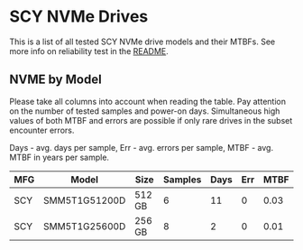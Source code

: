 SCY NVMe Drives
===============

This is a list of all tested SCY NVMe drive models and their MTBFs. See more
info on reliability test in the [README](https://github.com/linuxhw/SMART).

NVME by Model
------------

Please take all columns into account when reading the table. Pay attention on the
number of tested samples and power-on days. Simultaneous high values of both MTBF
and errors are possible if only rare drives in the subset encounter errors.

Days - avg. days per sample,
Err  - avg. errors per sample,
MTBF - avg. MTBF in years per sample.

| MFG       | Model              | Size   | Samples | Days  | Err   | MTBF |
|-----------|--------------------|--------|---------|-------|-------|------|
| SCY       | SMM5T1G51200D      | 512 GB | 6       | 11    | 0     | 0.03   |
| SCY       | SMM5T1G25600D      | 256 GB | 8       | 2     | 0     | 0.01   |
